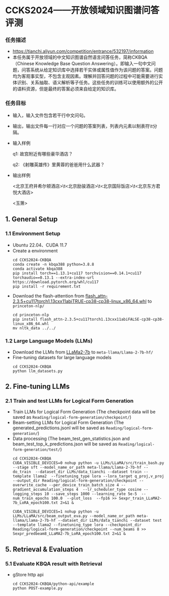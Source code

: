 

# CCKS2024——开放领域知识图谱问答评测

### 任务描述
- https://tianchi.aliyun.com/competition/entrance/532197/information
- 本任务属于开放领域的中文知识图谱自然语言问答任务，简称CKBQA （Chinese Knowledge Base Question Answering）。即输入一句中文问题，问答系统从给定知识库中选择若干实体或属性值作为该问题的答案。问题均为客观事实型，不包含主观因素。理解并回答问题的过程中可能需要进行实体识别、关系抽取、语义解析等子任务。这些任务的训练可以使用额外的公开的语料资源，但是最终的答案必须来自给定的知识库。
### 任务目标
- 输入，输入文件包含若干行中文问句。
- 输出，输出文件每一行对应一个问题的答案列表，列表内元素以制表符\t分隔。
- 输入样例

  q1: 故宫附近有哪些豪华酒店？

  q2: 《射雕英雄传》里黄蓉的爸爸用什么武器？
- 输出样例

  <北京王府井希尔顿酒店>\t<北京励骏酒店>\t<北京国际饭店>\t<北京东方君悦大酒店>

  <玉箫>

##  1. General Setup 

[//]: # (<h2>General Setup</h2>)
###  1.1 Environment Setup
- Ubuntu 22.04、CUDA 11.7
- Create a environment
  ```
  cd CCKS2024-CKBQA
  conda create -n kbqa388 python=3.8.8
  conda activate kbqa388
  pip install torch==1.13.1+cu117 torchvision==0.14.1+cu117 torchaudio==0.13.1 --extra-index-url https://download.pytorch.org/whl/cu117
  pip install -r requirement.txt
  ```
- Download the flash-attention from [flash_attn-2.3.5+cu117torch1.13cxx11abiTRUE-cp38-cp38-linux_x86_64.whl](https://github.com/Dao-AILab/flash-attention/releases?page=2) to `princeton-nlp/`
  ```
  cd princeton-nlp
  pip install flash_attn-2.3.5+cu117torch1.13cxx11abiFALSE-cp38-cp38-linux_x86_64.whl
  mv nltk_data ../../
  ```


### 1.2 Large Language Models (LLMs)

- Download the LLMs from [LLaMa2-7b](https://huggingface.co/meta-llama/Llama-2-7b-hf) to `meta-llama/Llama-2-7b-hf/`
- Fine-tuning datasets for large language models
  ```
  cd CCKS2024-CKBQA
  python llm_datasets.py
  ```

## 2. Fine-tuning LLMs

### 2.1 Train and test LLMs for Logical Form Generation


- Train LLMs for Logical Form Generation (The checkpoint data will be saved as `Reading/logical-form-generation/checkpoint/`)
- Beam-setting LLMs for Logical Form Generation (The generated_predictions.jsonl will be saved as `Reading/logical-form-generation/`)
- Data processing (The beam_test_gen_statistics.json and beam_test_top_k_predictions.json will be saved as `Reading/logical-form-generation/test/`)
  ```
  cd CCKS2024-CKBQA
  CUDA_VISIBLE_DEVICES=0 nohup python -u LLMs/LLaMA/src/train_bash.py --stage sft --model_name_or_path meta-llama/Llama-2-7b-hf --do_train  --dataset_dir LLMs/data_tianchi --dataset train --template llama2  --finetuning_type lora --lora_target q_proj,v_proj --output_dir Reading/logical-form-generation/checkpoint --overwrite_cache --per_device_train_batch_size 4 --gradient_accumulation_steps 4  --lr_scheduler_type cosine --logging_steps 10 --save_steps 1000 --learning_rate 5e-5  --num_train_epochs 100.0  --plot_loss  --fp16 >> Sexpr_train_LLaMA2-7b_LoRA_epoch100.txt 2>&1 &
  ```
  ```
  CUDA_VISIBLE_DEVICES=1 nohup python -u LLMs/LLaMA/src/beam_output_eva.py --model_name_or_path meta-llama/Llama-2-7b-hf --dataset_dir LLMs/data_tianchi --dataset test --template llama2 --finetuning_type lora --checkpoint_dir Reading/logical-form-generation/checkpoint --num_beams 8 >> Sexpr_predbeam8_LLaMA2-7b_LoRA_epoch100.txt 2>&1 &
  ```




## 5. Retrieval & Evaluation

### 5.1 **Evaluate KBQA result with Retrieval**

- gStore http api 
  ```
  cd CCKS2024-CKBQA/python-api/example
  python POST-example.py
  ```


